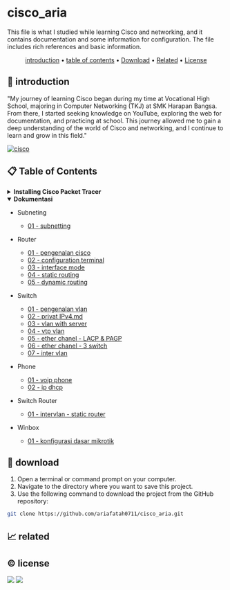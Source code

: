 # cisco_aria

This file is what I studied while learning Cisco and networking, and it contains documentation and some information for configuration. The file includes rich references and basic information.

<p align="center">
  <a href="#introduction">introduction</a> •
  <a href="#table-of-contents">table of contents</a> •
  <a href="#download">Download</a> •
  <a href="#related">Related</a> •
  <a href="#license">License</a>
</p>

<p id="introduction"></p>

## 🚀 introduction
"My journey of learning Cisco began during my time at Vocational High School, majoring in Computer Networking (TKJ) at SMK Harapan Bangsa. From there, I started seeking knowledge on YouTube, exploring the web for documentation, and practicing at school. This journey allowed me to gain a deep understanding of the world of Cisco and networking, and I continue to learn and grow in this field."

<p align="left"> <a href="#">
  <img alt="cisco" src="https://img.shields.io/badge/-Cisco-1BA0D7?style=flat-square&logo=cisco&logoColor=white" />
  </a>
</p>

<p id="table-of-contents"></p>

## 📋 Table of Contents
<details>
  <summary><b>Installing Cisco Packet Tracer</b></summary>

  1. **Download Cisco Packet Tracer**
     - Go to the [Cisco Networking Academy](https://www.netacad.com/) website.
     - Log in or create an account if you don't have one.
     - Once logged in, navigate to the Cisco Packet Tracer download page.
     - Download the appropriate version of Cisco Packet Tracer for your operating system (Linux, Windows, or macOS).
  2. **Install Cisco Packet Tracer**
     - Double-click the downloaded Cisco Packet Tracer installer (exe) file.
     - Follow the installation wizard, accepting the license agreement and specifying the installation location.
     - Click "Install" to begin the installation process.
  3. **Launch Cisco Packet Tracer**
     - Launch Cisco Packet Tracer from your applications menu
</details>

<details id="back" open>
  <summary><b>Dokumentasi</b></summary>

  - Subneting
    - <a href="./notes cisco/README/01 - subneting.md">01 - subnetting</a>

  - Router <br>
    - <a href="./cisco 01/README/01 - pengenalan cisco.md">01 - pengenalan cisco</a>
    - <a href="./cisco 01/README/02 - configuration terminal.md">02 - configuration terminal</a>
    - <a href="./cisco 01/README/03 - interface mode.md">03 - interface mode</a>
    - <a href="./cisco 01/README/04 - static routing.md">04 - static routing</a>
    - <a href="./cisco 01/README/05 - dynamic routing.md">05 - dynamic routing</a>
  
  - Switch <br>
    - <a href="./cisco 02/README/01 - pengenalan vlan.md">01 - pengenalan vlan</a>
    - <a href="./cisco 02/README/02 - privat IPv4.md">02 - privat IPv4.md</a>
    - <a href="./cisco 02/README/03 - vlan with server.md">03 - vlan with server</a>
    - <a href="./cisco 02/README/04 - vtp vlan.md">04 - vtp vlan</a>
    - <a href="./cisco 02/README/05 - ether chanel - LACP & PAGP.md">05 - ether chanel - LACP & PAGP</a>
    - <a href="./cisco 02/README/06 - ether chanel - 3 switch.md">06 - ether chanel - 3 switch</a>
    - <a href="./cisco 02/README/07 - inter vlan.md">07 - inter vlan</a>
    
  - Phone <br>
    - <a href="./cisco 03/README/01 - voip phone.md">01 - voip phone</a>
    - <a href="./cisco 03/README/02 - ip dhcp.md">02 - ip dhcp</a>
    
  - Switch Router <br>
    - <a href="./cisco 04/README/01 - intervlan - static router.md">01 - intervlan - static router</a>
  
  - Winbox <br>
    - <a href="./winbox/README/01 - konfigurasi dasar mikrotik.md">01 - konfigurasi dasar mikrotik</a>
</details>

<p id="download"></p>

## 🔨 download

1. Open a terminal or command prompt on your computer.
2. Navigate to the directory where you want to save this project.
3. Use the following command to download the project from the GitHub repository:
```sh
git clone https://github.com/ariafatah0711/cisco_aria.git
```

<p id="related"></p>

## 📈 related

<p id="license"></p>

## ©️ license
<a href="https://github.com/ariafatah0711" alt="CREATED"><img src="https://img.shields.io/static/v1?style=for-the-badge&label=CREATED%20BY&message=ariafatah0711&color=000000"></a>
<a href="https://github.com/ariafatah0711/ariafatah0711/blob/main/LICENSE" alt="LICENSE"><img src="https://img.shields.io/static/v1?style=for-the-badge&label=LICENSE&message=MIT&color=000000"></a>
